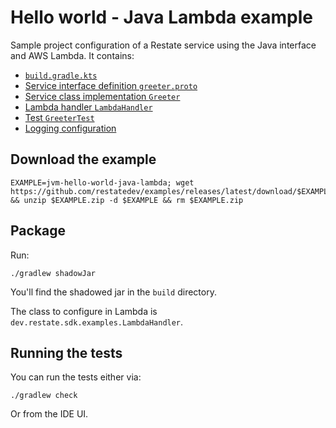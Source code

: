 # Hello world - Java Lambda example

Sample project configuration of a Restate service using the Java interface and AWS Lambda. It contains:

* [`build.gradle.kts`](build.gradle.kts)
* [Service interface definition `greeter.proto`](src/main/proto/greeter.proto)
* [Service class implementation `Greeter`](src/main/java/dev/restate/sdk/examples/Greeter.java)
* [Lambda handler `LambdaHandler`](src/main/java/dev/restate/sdk/examples/LambdaHandler.java)
* [Test `GreeterTest`](src/test/java/dev/restate/sdk/examples/GreeterTest.java)
* [Logging configuration](src/main/resources/log4j2.properties)

## Download the example

```shell
EXAMPLE=jvm-hello-world-java-lambda; wget https://github.com/restatedev/examples/releases/latest/download/$EXAMPLE.zip && unzip $EXAMPLE.zip -d $EXAMPLE && rm $EXAMPLE.zip
```

## Package

Run:

```shell
./gradlew shadowJar
```

You'll find the shadowed jar in the `build` directory.

The class to configure in Lambda is `dev.restate.sdk.examples.LambdaHandler`.

## Running the tests

You can run the tests either via:

```shell
./gradlew check
```

Or from the IDE UI.
